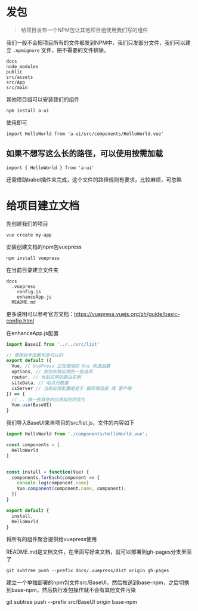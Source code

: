 # 发包

> 给项目发布一个NPM包让其他项目组使用我们写的组件

我们一般不会把项目所有的文件都发到NPM中，我们只发部分文件，我们可以建立 `.npmignore` 文件，把不需要的文件排除。

```
docs
node_modules
public
src/assets
src/App
src/main
```

其他项目组可以安装我们的组件
```
npm install a-ui
```

使用即可

```
import HelloWorld from 'a-ui/src/components/HelloWorld.vue'
```

## 如果不想写这么长的路径，可以使用按需加载

```
import { HelloWorld } from 'a-ui'
```
还需借助babel插件来完成，这个文件的路径规则有要求，比较麻烦，可忽略


# 给项目建立文档

先创建我们的项目
```
vue create my-app
```
安装创建文档的npm包vuepress
```
npm install vuepress
```
在当前目录建立文件夹
```
docs
  .vuepress
    config.js
    enhanceApp.js
  README.md
```
更多说明可以参考官方文档：https://vuepress.vuejs.org/zh/guide/basic-config.html

在enhanceApp.js配置
```js
import BaseUI from '../../src/list'

// 使用异步函数也是可以的
export default ({
  Vue, // VuePress 正在使用的 Vue 构造函数
  options, // 附加到根实例的一些选项
  router, // 当前应用的路由实例
  siteData, // 站点元数据
  isServer // 当前应用配置是处于 服务端渲染 或 客户端
}) => {
  // ...做一些其他的应用级别的优化
  Vue.use(BaseUI)
}
```
我们导入BaseUI来自项目的src/list.js，文件的内容如下
```js
import HelloWorld from './components/HelloWorld.vue';

const components = [
  HelloWorld
]


const install = function(Vue) {
  components.forEach(component => {
    console.log(component.name)
    Vue.component(component.name, component);
  })
}

export default {
  install,
  HelloWorld
}
```
将所有的组件聚合提供给vuepress使用


README.md是文档文件，在里面写好来文档，就可以部署到gh-pages分支里面了
```
git subtree push --prefix docs/.vuepress/dist origin gh-pages
```

建立一个单独部署的npm包文件src/BaseUI，然后推送到base-npm，之后切换到base-npm，然后执行发包操作就不会有其他文件污染

git subtree push --prefix src/BaseUI origin base-npm
